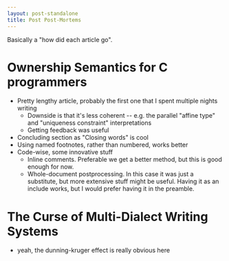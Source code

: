 ```yaml
---
layout: post-standalone
title: Post Post-Mortems
---
```


Basically a "how did each article go".

# Ownership Semantics for C programmers

- Pretty lengthy article, probably the first one that I spent multiple nights writing
  - Downside is that it's less coherent -- e.g. the parallel "affine type" and "uniqueness constraint" interpretations
  - Getting feedback was useful
- Concluding section as "Closing words" is cool
- Using named footnotes, rather than numbered, works better
- Code-wise, some innovative stuff
  - Inline comments. Preferable we get a better method, but this is good enough for now.
  - Whole-document postprocessing. In this case it was just a substitute, but more extensive stuff might be useful. Having it as an include works, but I would prefer having it in the preamble.

# The Curse of Multi-Dialect Writing Systems

- yeah, the dunning-kruger effect is really obvious here
